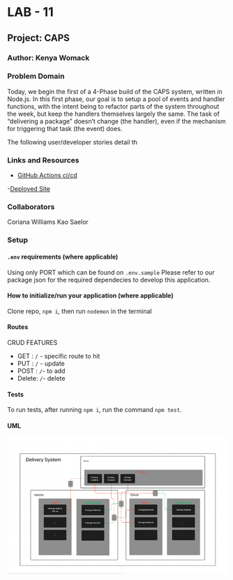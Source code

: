 # LAB - 11

## Project: CAPS

### Author: Kenya Womack

### Problem Domain

Today, we begin the first of a 4-Phase build of the CAPS system, written in Node.js. In this first phase, our goal is to setup a pool of events and handler functions, with the intent being to refactor parts of the system throughout the week, but keep the handlers themselves largely the same. The task of “delivering a package” doesn’t change (the handler), even if the mechanism for triggering that task (the event) does.

The following user/developer stories detail th

### Links and Resources

- [GitHub Actions ci/cd]()

-[Deployed Site](https://caps-566w.onrender.com/)

### Collaborators

Coriana Williams
Kao Saelor

### Setup

#### `.env` requirements (where applicable)

Using only PORT which can be found on `.env.sample`
Please refer to our package json for the required dependecies to develop this application.

#### How to initialize/run your application (where applicable)

Clone repo, `npm i`, then run `nodemon` in the terminal

#### Routes

  CRUD FEATURES

- GET : `/` - specific route to hit
- PUT : `/` - update
- POST : `/`-  to add
- Delete: `/`- delete

#### Tests

To run tests, after running `npm i`, run the command `npm test`.

#### UML

![UML image](UMLlab11.png)

